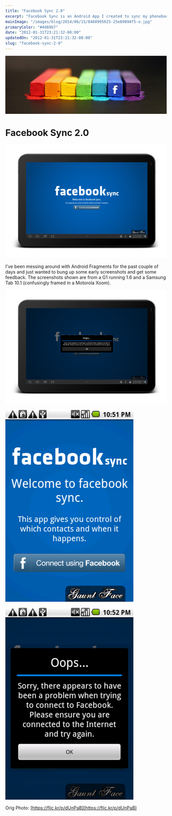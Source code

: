 ```yaml
---
title: "Facebook Sync 2.0"
excerpt: "Facebook Sync is an Android App I created to sync my phonebook contacts with my friends on Facebook."
mainImage: "/images/blog/2014/06/15/8468995025-25e89894f5-o.jpg"
primaryColor: "#4d69b7"
date: "2012-01-31T23:21:32-08:00"
updatedOn: "2012-01-31T23:21:32-08:00"
slug: "facebook-sync-2-0"
---
```

![Key art for blog post "Facebook Sync 2.0 "](/images/blog/2014/06/15/8468995025-25e89894f5-o.jpg)

# Facebook Sync 2.0 

![Screenshot of Facebook Sync on Tablet](/images/blog/2012/01/Tab-10.0-Facebook-Sync-Framed.png) 

I've been messing around with Android Fragments for the past couple of days and just wanted to bung up some early screenshots and get some feedback. The screenshots shown are from a G1 running 1.6 and a Samsung Tab 10.1 (confusingly framed in a Motorola Xoom). 

![Custom Dialog on a Samsung Tab 10.1](/images/blog/2012/01/Tab-10.0-Facebook-Sync-Custom-Dialog-Framed.png) 

![Screenshot of Facebook Sync on a G1](/images/blog/2012/01/G1-Facebook-Sync.png "320")

![G1 Custom Dialog in Facebook Sync](/images/blog/2012/01/G1-Facebook-Sync-Custom-Dialog.png "320")

Orig Photo: [https://flic.kr/p/dUnPaB](https://flic.kr/p/dUnPaB)